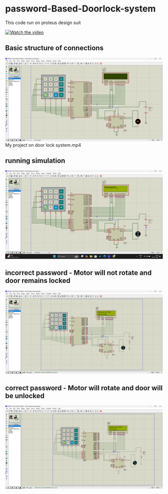 # password-Based-Doorlock-system
This code run on proteus design suit

[![Watch the video](https://raw.githubusercontent.com/akashsinghgithub/password-Based-Doorlock-system/blob/ceac82c2cede9114c33bd918ac84517f2215bca9/basic-structure.png)](https://github.com/akashsinghgithub/password-Based-Doorlock-system/blob/ba355773c9a9508426735e59dbba20e60765ee19/Working_video.mp4)

## Basic structure of connections
![alt text](https://github.com/akashsinghgithub/password-Based-Doorlock-system/blob/ceac82c2cede9114c33bd918ac84517f2215bca9/basic-structure.png)
My project on door lock system.mp4

## running simulation
![alt text](https://github.com/akashsinghgithub/password-Based-Doorlock-system/blob/ceac82c2cede9114c33bd918ac84517f2215bca9/program-running.png)

## incorrect password - Motor will not rotate and door remains locked
![alt text](https://github.com/akashsinghgithub/password-Based-Doorlock-system/blob/ceac82c2cede9114c33bd918ac84517f2215bca9/incorrect-password.png)

## correct password - Motor will rotate and door will be unlocked
![alt text](https://github.com/akashsinghgithub/password-Based-Doorlock-system/blob/ceac82c2cede9114c33bd918ac84517f2215bca9/correct-password.png)



